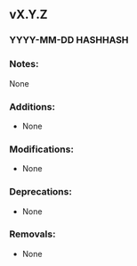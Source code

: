 ## vX.Y.Z
### YYYY-MM-DD HASHHASH
### Notes:
None
### Additions:
- None
### Modifications:
- None
### Deprecations:
- None
### Removals:
- None
